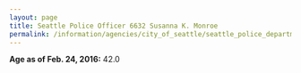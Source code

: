 ```yaml
---
layout: page
title: Seattle Police Officer 6632 Susanna K. Monroe
permalink: /information/agencies/city_of_seattle/seattle_police_department/copbook/6632/
---
```


**Age as of Feb. 24, 2016:** 42.0
